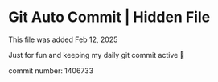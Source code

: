 # Git Auto Commit | Hidden File

This file was added Feb 12, 2025

Just for fun and keeping my daily git commit active 🤪

commit number: 1406733
